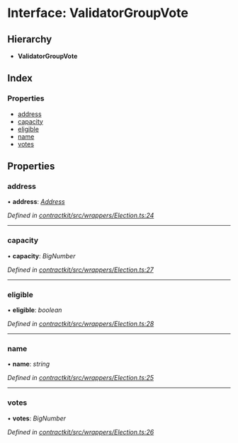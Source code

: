 # Interface: ValidatorGroupVote

## Hierarchy

* **ValidatorGroupVote**

## Index

### Properties

* [address](_contractkit_src_wrappers_election_.validatorgroupvote.md#address)
* [capacity](_contractkit_src_wrappers_election_.validatorgroupvote.md#capacity)
* [eligible](_contractkit_src_wrappers_election_.validatorgroupvote.md#eligible)
* [name](_contractkit_src_wrappers_election_.validatorgroupvote.md#name)
* [votes](_contractkit_src_wrappers_election_.validatorgroupvote.md#votes)

## Properties

###  address

• **address**: *[Address](../modules/_contractkit_src_base_.md#address)*

*Defined in [contractkit/src/wrappers/Election.ts:24](https://github.com/celo-org/celo-monorepo/blob/master/packages/contractkit/src/wrappers/Election.ts#L24)*

___

###  capacity

• **capacity**: *BigNumber*

*Defined in [contractkit/src/wrappers/Election.ts:27](https://github.com/celo-org/celo-monorepo/blob/master/packages/contractkit/src/wrappers/Election.ts#L27)*

___

###  eligible

• **eligible**: *boolean*

*Defined in [contractkit/src/wrappers/Election.ts:28](https://github.com/celo-org/celo-monorepo/blob/master/packages/contractkit/src/wrappers/Election.ts#L28)*

___

###  name

• **name**: *string*

*Defined in [contractkit/src/wrappers/Election.ts:25](https://github.com/celo-org/celo-monorepo/blob/master/packages/contractkit/src/wrappers/Election.ts#L25)*

___

###  votes

• **votes**: *BigNumber*

*Defined in [contractkit/src/wrappers/Election.ts:26](https://github.com/celo-org/celo-monorepo/blob/master/packages/contractkit/src/wrappers/Election.ts#L26)*
